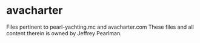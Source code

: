 avacharter
==========

Files pertinent to pearl-yachting.mc and avacharter.com
These files and all content therein is owned by Jeffrey Pearlman.
